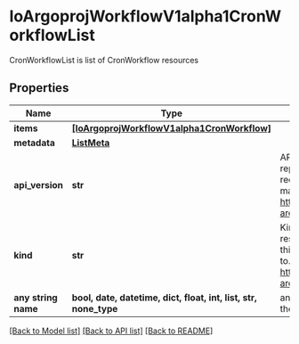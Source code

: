 # IoArgoprojWorkflowV1alpha1CronWorkflowList

CronWorkflowList is list of CronWorkflow resources

## Properties
Name | Type | Description | Notes
------------ | ------------- | ------------- | -------------
**items** | [**[IoArgoprojWorkflowV1alpha1CronWorkflow]**](IoArgoprojWorkflowV1alpha1CronWorkflow.md) |  | 
**metadata** | [**ListMeta**](ListMeta.md) |  | 
**api_version** | **str** | APIVersion defines the versioned schema of this representation of an object. Servers should convert recognized schemas to the latest internal value, and may reject unrecognized values. More info: https://git.io.k8s.community/contributors/devel/sig-architecture/api-conventions.md#resources | [optional] 
**kind** | **str** | Kind is a string value representing the REST resource this object represents. Servers may infer this from the endpoint the client submits requests to. Cannot be updated. In CamelCase. More info: https://git.io.k8s.community/contributors/devel/sig-architecture/api-conventions.md#types-kinds | [optional] 
**any string name** | **bool, date, datetime, dict, float, int, list, str, none_type** | any string name can be used but the value must be the correct type | [optional]

[[Back to Model list]](../README.md#documentation-for-models) [[Back to API list]](../README.md#documentation-for-api-endpoints) [[Back to README]](../README.md)


